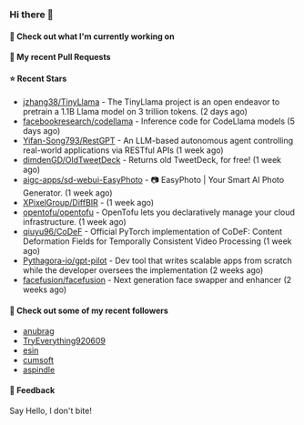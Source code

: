 ### Hi there 👋

#### 👷 Check out what I'm currently working on

#### 🔨 My recent Pull Requests


#### ⭐ Recent Stars

- [jzhang38/TinyLlama](https://github.com/jzhang38/TinyLlama) - The TinyLlama project is an open endeavor to pretrain a 1.1B Llama model on 3 trillion tokens. (2 days ago)
- [facebookresearch/codellama](https://github.com/facebookresearch/codellama) - Inference code for CodeLlama models (5 days ago)
- [Yifan-Song793/RestGPT](https://github.com/Yifan-Song793/RestGPT) - An LLM-based autonomous agent controlling real-world applications via RESTful APIs (1 week ago)
- [dimdenGD/OldTweetDeck](https://github.com/dimdenGD/OldTweetDeck) - Returns old TweetDeck, for free! (1 week ago)
- [aigc-apps/sd-webui-EasyPhoto](https://github.com/aigc-apps/sd-webui-EasyPhoto) - 📷 EasyPhoto | Your Smart AI Photo Generator. (1 week ago)
- [XPixelGroup/DiffBIR](https://github.com/XPixelGroup/DiffBIR) -  (1 week ago)
- [opentofu/opentofu](https://github.com/opentofu/opentofu) - OpenTofu lets you declaratively manage your cloud infrastructure. (1 week ago)
- [qiuyu96/CoDeF](https://github.com/qiuyu96/CoDeF) - Official PyTorch implementation of CoDeF: Content Deformation Fields for Temporally Consistent Video Processing (1 week ago)
- [Pythagora-io/gpt-pilot](https://github.com/Pythagora-io/gpt-pilot) - Dev tool that writes scalable apps from scratch while the developer oversees the implementation (2 weeks ago)
- [facefusion/facefusion](https://github.com/facefusion/facefusion) - Next generation face swapper and enhancer (2 weeks ago)

#### 👯 Check out some of my recent followers

- [anubrag](https://github.com/anubrag)
- [TryEverything920609](https://github.com/TryEverything920609)
- [esin](https://github.com/esin)
- [cumsoft](https://github.com/cumsoft)
- [aspindle](https://github.com/aspindle)

#### 💬 Feedback

Say Hello, I don't bite!